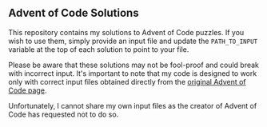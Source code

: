 ## Advent of Code Solutions

This repository contains my solutions to Advent of Code puzzles. If you wish to use them, simply provide an input file and update the `PATH_TO_INPUT` variable at the top of each solution to point to your file.

Please be aware that these solutions may not be fool-proof and could break with incorrect input. It's important to note that my code is designed to work only with correct input files obtained directly from the [original Advent of Code page](https://adventofcode.com/).

Unfortunately, I cannot share my own input files as the creator of Advent of Code has requested not to do so.
